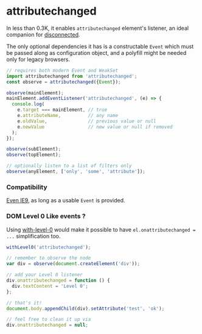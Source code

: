 # attributechanged

In less than 0.3K, it enables `attributechanged` element's listener, an ideal companion for [disconnected](https://github.com/WebReflection/disconnected).

The only optional dependencies it has is a constructable `Event` which must be passed along as configuration object, and a polyfill might be needed only for legacy browsers.

```js
// requires both modern Event and WeakSet
import attributechanged from 'attributechanged';
const observe = attributechanged({Event});

observe(mainElement);
mainElement.addEventListener('attributechanged', (e) => {
  console.log(
    e.target === mainElement, // true
    e.attributeName,          // any name
    e.oldValue,               // previous value or null
    e.newValue                // new value or null if removed
  );
});

observe(subElement);
observe(topElement);

// optionally listen to a list of filters only
observe(anyElement, ['only', 'some', 'attribute']);
```


### Compatibility

[Even IE9](https://webreflection.github.io/attributechanged/test/), as long as a usable `Event` is provided.


### DOM Level 0 Like events ?

Using [with-level-0](https://github.com/WebReflection/with-level-0) would make it possible to have `el.onattributechanged = ...` simplification too.
```js
withLevel0('attributechanged');

// remember to observe the node
var div = observe(document.createElement('div'));

// add your Level 0 listener
div.onattributechanged = function () {
  div.textContent = 'Level 0';
};

// that's it!
document.body.appendChild(div).setAttribute('test', 'ok');

// feel free to clean it up via
div.onattributechanged = null;
```
